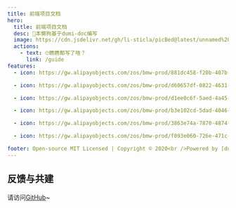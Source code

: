 ```yaml
---
title: 前端项目文档 
hero:
  title: 前端项目文档
  desc: 📖本懒狗基于dumi-doc编写
  image: https://cdn.jsdelivr.net/gh/li-sticla/picBed@latest/unnamed%20(2).jpg
  actions:
    - text: 🙄瞧瞧都写了啥？
      link: /guide
features:
  - icon: https://gw.alipayobjects.com/zos/bmw-prod/881dc458-f20b-407b-947a-95104b5ec82b/k79dm8ih_w144_h144.png

  - icon: https://gw.alipayobjects.com/zos/bmw-prod/d60657df-0822-4631-9d7c-e7a869c2f21c/k79dmz3q_w126_h126.png

  - icon: https://gw.alipayobjects.com/zos/bmw-prod/d1ee0c6f-5aed-4a45-a507-339a4bfe076c/k7bjsocq_w144_h144.png

  - icon: https://gw.alipayobjects.com/zos/bmw-prod/b3e102cd-5dad-4046-a02a-be33241d1cc7/kj9t8oji_w144_h144.png 

  - icon: https://gw.alipayobjects.com/zos/bmw-prod/3863e74a-7870-4874-b1e1-00a8cdf47684/kj9t7ww3_w144_h144.png

  - icon: https://gw.alipayobjects.com/zos/bmw-prod/f093e060-726e-471c-a53e-e988ed3f560c/kj9t9sk7_w144_h144.png  

footer: Open-source MIT Licensed | Copyright © 2020<br />Powered by [dumi](https://d.umijs.org)
---
```


## 反馈与共建
请访问[GitHub](https://github.com/li-sticla/)~
